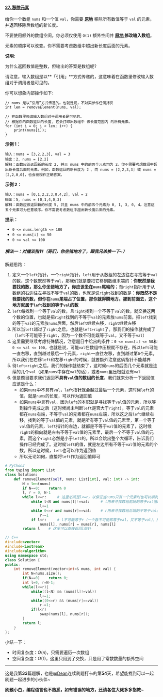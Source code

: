 #### [27. 移除元素](https://leetcode-cn.com/problems/remove-element/)

给你一个数组 `nums` 和一个值 `val`，你需要 **[原地](https://baike.baidu.com/item/原地算法)** 移除所有数值等于 `val` 的元素，并返回移除后数组的新长度。

不要使用额外的数组空间，你必须仅使用 `O(1)` 额外空间并 **[原地 ](https://baike.baidu.com/item/原地算法)修改输入数组**。

元素的顺序可以改变。你不需要考虑数组中超出新长度后面的元素。

 **说明:**

为什么返回数值是整数，但输出的答案是数组呢?

请注意，输入数组是以**「引用」**方式传递的，这意味着在函数里修改输入数组对于调用者是可见的。

你可以想象内部操作如下:

```
// nums 是以“引用”方式传递的。也就是说，不对实参作任何拷贝
int len = removeElement(nums, val);

// 在函数里修改输入数组对于调用者是可见的。
// 根据你的函数返回的长度, 它会打印出数组中 该长度范围内 的所有元素。
for (int i = 0; i < len; i++) {
    print(nums[i]);
}
```

 **示例 1：**

```
输入：nums = [3,2,2,3], val = 3
输出：2, nums = [2,2]
解释：函数应该返回新的长度 2, 并且 nums 中的前两个元素均为 2。你不需要考虑数组中超出新长度后面的元素。例如，函数返回的新长度为 2 ，而 nums = [2,2,3,3] 或 nums = [2,2,0,0]，也会被视作正确答案。
```

**示例 2：**

```
输入：nums = [0,1,2,2,3,0,4,2], val = 2
输出：5, nums = [0,1,4,0,3]
解释：函数应该返回新的长度 5, 并且 nums 中的前五个元素为 0, 1, 3, 0, 4。注意这五个元素可为任意顺序。你不需要考虑数组中超出新长度后面的元素。
```

 **提示：**

- `0 <= nums.length <= 100`
- `0 <= nums[i] <= 50`
- `0 <= val <= 100`

##### 解法一：对撞双指针（哥们，你坐错地方了，跟我兄弟换一下~）

解题思路：

1. 定义一个`left`指针，一个`right`指针，`left`用于从数组的左边往右寻找等于`val`的数，这个数既然等于`val`，那我们就是要把它移到数组末端的：**你既然是我要找的数，那么你坐错地方了，你应该坐在`nums`尾端的**；而`right`指针用于从数组的右边往左寻找不等于`val`的数，也就是说`right`找到的数是：**你既然不是我要找的数，但你在`nums`尾端占了位置，那你就得腾地方。挪到前面去，这个地方就属于`left`找到的等于`val`的数**
2. `left`每找到一个等于`val`的数，且`right`找到一个不等于`val`的数，就交换这两个数的位置，也就是把`right`找到的不等于`val`的元素放`nums`前面，把`left`找到的等于`val`的元素放`nums`后面，然后`left`继续右移，`right`继续左移
3. 所以当`left`越过了`right`之后，也就是`left>right`了，那我们的操作就完成了（`left`不可能等于`right`，因为一个数不可能既等于`val`，又不等于`val`）
4. 这里需要继续考虑特殊情况，注意题目中给出的条件：`0 <= nums[i] <= 50`和`0 <= val <= 100`，也就是说，可能`val`在数组中压根就不存在，所以`left`可能一直右移，直到越过最后一个元素，`right`一直往左移，直到越过第`0`个元素。所以我们在右移`left`和左移`right`的时候，就要额外注意这俩指针不能越界
5. 待`left>right`之后，我们的操作就结束了，这时候`nums`的后面几个元素就是连续的几个`val`（如果`nums`中存在`val`的话），或者`nums`里压根就没有`val`
6. 但是题目要求我们返回**不具有`val`值的数组的长度**。我们就来分析一下返回值应该是什么：
   - 如果`nums`中不具有`val`，`left`指针就会越过最后一个元素，这时候`left`的值，就是`nums`的长度，可以作为返回值
   - 如果`nums`中具有`val`，因为`left`的本职就是寻找等于`val`值的元素，所以等到操作完成之后（这时候尚未判断`left`是否大于`right`），等于`val`的元素都在`nums`右端，不等于`val`的元素都在`nums`左端，所以这之后`left`继续右移，找到的等于`val`值的元素，就是所有等于`val`值的元素里，第一个等于`val`值的元素，`left`指针的左边，就都是不等于`val`值的元素了，这时候`right`的指向就是左右不等于`val`值的元素里，最后一个不等于`val`值的元素，而这个`right`必然是小于`left`的，所以会跳出整个大循环，告诉我们操作已经完成了。这时候`left`的值，就是左边所有不等于`val`值的元素的个数。所以这时候，`left`也可以作为返回值
   - 所以无论如何，直接将`left`作为返回值即可

```python
# Python3
from typing import List
class Solution:
    def removeElement(self, nums: List[int], val: int) -> int:
        N = len(nums)
        if N==0:    return 0
        l, r = 0, N-1
        while l<=r:     # 这里必须是l<=r，以保证当nums只有一个元素时也可以顺利进入循环
            while l<N and nums[l]!=val:     # l用来寻找数组前段的等于val值的元素
                l+=1
            while 0<=r and nums[r]==val:    # r用来寻找数组后端的不等于val值的元素
                r-=1
            if l<r:     # l不可能等于r（一个数不可能即等于val，又不等于val），所以这里可以这么写
                nums[l], nums[r] = nums[r], nums[l]
        return l    # 这里可以直接返回l指针
```

```c++
// C++
#include<vector>
#include<iostream>
#include<algorithm>
using namespace std;
class Solution {
public:
    int removeElement(vector<int>& nums, int val) {
        int N=nums.size();
        if(N==0)    return 0;
        int l=0, r=N-1;
        while(l<=r){
            while((l<N) && (nums[l]!=val))
                l+=1;
            while((0<=r) && (nums[r]==val))
                r-=1;
            if(l<r)
                swap(nums[l], nums[r]);
        }
        return l;
    }
};
```

小结一下：

- 时间复杂度：$O(n)$，只需要遍历一次数组
- 空间复杂度：$O(1)$，这里只用到了交换，只是用了常数数量的额外空间

____

这是我第**33**篇题解，也是[@Dean](https://leetcode-cn.com/u/dean-98543/)连续刷题打卡的第**54**天，希望能找到可以一起刷题一起进步的小伙伴~

**刷题小白，编程语言也不熟悉，如有错误的地方，还请各位大佬多多指教~**

